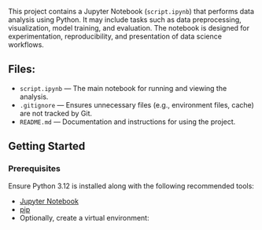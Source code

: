 This project contains a Jupyter Notebook (`script.ipynb`) that performs data analysis using Python. It may include tasks such as data preprocessing, visualization, model training, and evaluation. The notebook is designed for experimentation, reproducibility, and presentation of data science workflows.

##  Files:

- `script.ipynb` — The main notebook for running and viewing the analysis.
- `.gitignore` — Ensures unnecessary files (e.g., environment files, cache) are not tracked by Git.
- `README.md` — Documentation and instructions for using the project.

## Getting Started

### Prerequisites

Ensure Python 3.12 is installed along with the following recommended tools:

- [Jupyter Notebook](https://jupyter.org/)
- [pip](https://pip.pypa.io/)
- Optionally, create a virtual environment:
  ```bash
